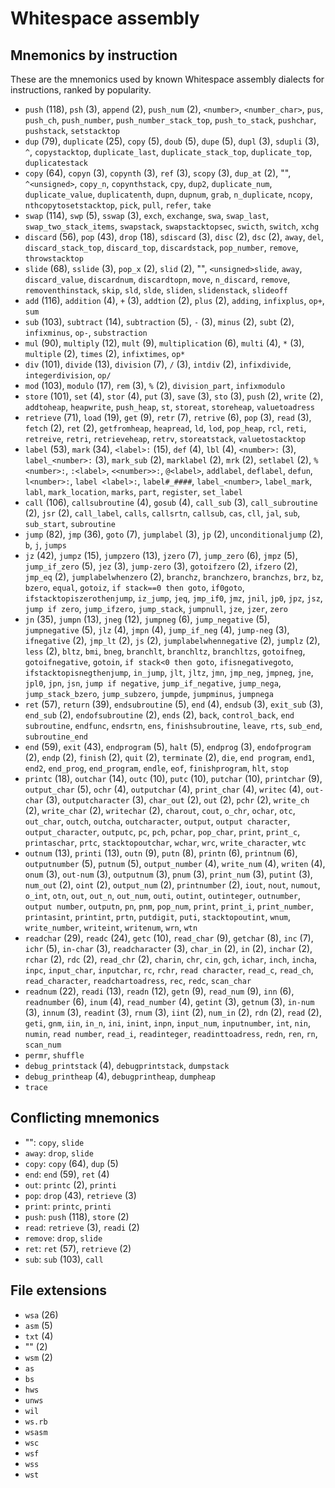 # Whitespace assembly

<!-- Generated by tools/generate_assembly.jq; DO NOT EDIT. -->

## Mnemonics by instruction

These are the mnemonics used by known Whitespace assembly dialects for
instructions, ranked by popularity.

- `push` (118), `psh` (3), `append` (2), `push_num` (2), `<number>`, `<number_char>`, `pus`, `push_ch`, `push_number`, `push_number_stack_top`, `push_to_stack`, `pushchar`, `pushstack`, `setstacktop`
- `dup` (79), `duplicate` (25), `copy` (5), `doub` (5), `dupe` (5), `dupl` (3), `sdupli` (3), `^`, `copystacktop`, `duplicate_last`, `duplicate_stack_top`, `duplicate_top`, `duplicatestack`
- `copy` (64), `copyn` (3), `copynth` (3), `ref` (3), `scopy` (3), `dup_at` (2), "", `^<unsigned>`, `copy_n`, `copynthstack`, `cpy`, `dup2`, `duplicate_num`, `duplicate_value`, `duplicatenth`, `dupn`, `dupnum`, `grab`, `n_duplicate`, `ncopy`, `nthcopytosetstacktop`, `pick`, `pull`, `refer`, `take`
- `swap` (114), `swp` (5), `sswap` (3), `exch`, `exchange`, `swa`, `swap_last`, `swap_two_stack_items`, `swapstack`, `swapstacktopsec`, `swicth`, `switch`, `xchg`
- `discard` (56), `pop` (43), `drop` (18), `sdiscard` (3), `disc` (2), `dsc` (2), `away`, `del`, `discard_stack_top`, `discard_top`, `discardstack`, `pop_number`, `remove`, `throwstacktop`
- `slide` (68), `sslide` (3), `pop_x` (2), `slid` (2), "", `<unsigned>slide`, `away`, `discard_value`, `discardnum`, `discardtopn`, `move`, `n_discard`, `remove`, `removenthinstack`, `skip`, `sld`, `slde`, `sliden`, `slidenstack`, `slideoff`
- `add` (116), `addition` (4), `+` (3), `addtion` (2), `plus` (2), `adding`, `infixplus`, `op+`, `sum`
- `sub` (103), `subtract` (14), `subtraction` (5), `-` (3), `minus` (2), `subt` (2), `infixminus`, `op-`, `substraction`
- `mul` (90), `multiply` (12), `mult` (9), `multiplication` (6), `multi` (4), `*` (3), `multiple` (2), `times` (2), `infixtimes`, `op*`
- `div` (101), `divide` (13), `division` (7), `/` (3), `intdiv` (2), `infixdivide`, `integerdivision`, `op/`
- `mod` (103), `modulo` (17), `rem` (3), `%` (2), `division_part`, `infixmodulo`
- `store` (101), `set` (4), `stor` (4), `put` (3), `save` (3), `sto` (3), `push` (2), `write` (2), `addtoheap`, `heapwrite`, `push_heap`, `st`, `storeat`, `storeheap`, `valuetoadress`
- `retrieve` (71), `load` (19), `get` (9), `retr` (7), `retrive` (6), `pop` (3), `read` (3), `fetch` (2), `ret` (2), `getfromheap`, `heapread`, `ld`, `lod`, `pop_heap`, `rcl`, `reti`, `retreive`, `retri`, `retrieveheap`, `retrv`, `storeatstack`, `valuetostacktop`
- `label` (53), `mark` (34), `<label>:` (15), `def` (4), `lbl` (4), `<number>:` (3), `label_<number>:` (3), `mark_sub` (2), `marklabel` (2), `mrk` (2), `setlabel` (2), `%<number>:`, `:<label>`, `<<number>>:`, `@<label>`, `addlabel`, `deflabel`, `defun`, `l<number>:`, `label <label>:`, `label#_####`, `label_<number>`, `label_mark`, `labl`, `mark_location`, `marks`, `part`, `register`, `set_label`
- `call` (106), `callsubroutine` (4), `gosub` (4), `call_sub` (3), `call_subroutine` (2), `jsr` (2), `call_label`, `calls`, `callsrtn`, `callsub`, `cas`, `cll`, `jal`, `sub`, `sub_start`, `subroutine`
- `jump` (82), `jmp` (36), `goto` (7), `jumplabel` (3), `jp` (2), `unconditionaljump` (2), `b`, `j`, `jumps`
- `jz` (42), `jumpz` (15), `jumpzero` (13), `jzero` (7), `jump_zero` (6), `jmpz` (5), `jump_if_zero` (5), `jez` (3), `jump-zero` (3), `gotoifzero` (2), `ifzero` (2), `jmp_eq` (2), `jumplabelwhenzero` (2), `branchz`, `branchzero`, `branchzs`, `brz`, `bz`, `bzero`, `equal`, `gotoiz`, `if stack==0 then goto`, `if0goto`, `ifstacktopiszerothenjump`, `iz_jump`, `jeq`, `jmp_if0`, `jmz`, `jnil`, `jp0`, `jpz`, `jsz`, `jump if zero`, `jump_ifzero`, `jump_stack`, `jumpnull`, `jze`, `jzer`, `zero`
- `jn` (35), `jumpn` (13), `jneg` (12), `jumpneg` (6), `jump_negative` (5), `jumpnegative` (5), `jlz` (4), `jmpn` (4), `jump_if_neg` (4), `jump-neg` (3), `ifnegative` (2), `jmp_lt` (2), `js` (2), `jumplabelwhennegative` (2), `jumplz` (2), `less` (2), `bltz`, `bmi`, `bneg`, `branchlt`, `branchltz`, `branchltzs`, `gotoifneg`, `gotoifnegative`, `gotoin`, `if stack<0 then goto`, `ifisnegativegoto`, `ifstacktopisnegthenjump`, `in_jump`, `jlt`, `jltz`, `jmn`, `jmp_neg`, `jmpneg`, `jne`, `jpl0`, `jpn`, `jsn`, `jump if negative`, `jump_if_negative`, `jump_nega`, `jump_stack_bzero`, `jump_subzero`, `jumpde`, `jumpminus`, `jumpnega`
- `ret` (57), `return` (39), `endsubroutine` (5), `end` (4), `endsub` (3), `exit_sub` (3), `end_sub` (2), `endofsubroutine` (2), `ends` (2), `back`, `control_back`, `end subroutine`, `endfunc`, `endsrtn`, `ens`, `finishsubroutine`, `leave`, `rts`, `sub_end`, `subroutine_end`
- `end` (59), `exit` (43), `endprogram` (5), `halt` (5), `endprog` (3), `endofprogram` (2), `endp` (2), `finish` (2), `quit` (2), `terminate` (2), `die`, `end program`, `end1`, `end2`, `end_prog`, `end_program`, `endle`, `eof`, `finishprogram`, `hlt`, `stop`
- `printc` (18), `outchar` (14), `outc` (10), `putc` (10), `putchar` (10), `printchar` (9), `output_char` (5), `ochr` (4), `outputchar` (4), `print_char` (4), `writec` (4), `out-char` (3), `outputcharacter` (3), `char_out` (2), `out` (2), `pchr` (2), `write_ch` (2), `write_char` (2), `writechar` (2), `charout`, `cout`, `o_chr`, `ochar`, `otc`, `out_char`, `outch`, `outcha`, `outcharacter`, `output`, `output character`, `output_character`, `outputc`, `pc`, `pch`, `pchar`, `pop_char`, `print`, `print_c`, `printaschar`, `prtc`, `stacktopoutchar`, `wchar`, `wrc`, `write_character`, `wtc`
- `outnum` (13), `printi` (13), `outn` (9), `putn` (8), `printn` (6), `printnum` (6), `outputnumber` (5), `putnum` (5), `output_number` (4), `write_num` (4), `writen` (4), `onum` (3), `out-num` (3), `outputnum` (3), `pnum` (3), `print_num` (3), `putint` (3), `num_out` (2), `oint` (2), `output_num` (2), `printnumber` (2), `iout`, `nout`, `numout`, `o_int`, `otn`, `out`, `out_n`, `out_num`, `outi`, `outint`, `outinteger`, `outnumber`, `output number`, `outputn`, `pn`, `pnm`, `pop_num`, `print`, `print_i`, `print_number`, `printasint`, `printint`, `prtn`, `putdigit`, `puti`, `stacktopoutint`, `wnum`, `write_number`, `writeint`, `writenum`, `wrn`, `wtn`
- `readchar` (29), `readc` (24), `getc` (10), `read_char` (9), `getchar` (8), `inc` (7), `ichr` (5), `in-char` (3), `readcharacter` (3), `char_in` (2), `in` (2), `inchar` (2), `rchar` (2), `rdc` (2), `read_chr` (2), `charin`, `chr`, `cin`, `gch`, `ichar`, `inch`, `incha`, `inpc`, `input_char`, `inputchar`, `rc`, `rchr`, `read character`, `read_c`, `read_ch`, `read_character`, `readchartoadress`, `rec`, `redc`, `scan_char`
- `readnum` (22), `readi` (13), `readn` (12), `getn` (9), `read_num` (9), `inn` (6), `readnumber` (6), `inum` (4), `read_number` (4), `getint` (3), `getnum` (3), `in-num` (3), `innum` (3), `readint` (3), `rnum` (3), `iint` (2), `num_in` (2), `rdn` (2), `read` (2), `geti`, `gnm`, `iin`, `in_n`, `ini`, `inint`, `inpn`, `input_num`, `inputnumber`, `int`, `nin`, `numin`, `read number`, `read_i`, `readinteger`, `readinttoadress`, `redn`, `ren`, `rn`, `scan_num`
- `permr`, `shuffle`
- `debug_printstack` (4), `debugprintstack`, `dumpstack`
- `debug_printheap` (4), `debugprintheap`, `dumpheap`
- `trace`

## Conflicting mnemonics

- "": `copy`, `slide`
- `away`: `drop`, `slide`
- `copy`: `copy` (64), `dup` (5)
- `end`: `end` (59), `ret` (4)
- `out`: `printc` (2), `printi`
- `pop`: `drop` (43), `retrieve` (3)
- `print`: `printc`, `printi`
- `push`: `push` (118), `store` (2)
- `read`: `retrieve` (3), `readi` (2)
- `remove`: `drop`, `slide`
- `ret`: `ret` (57), `retrieve` (2)
- `sub`: `sub` (103), `call`

## File extensions

- `wsa` (26)
- `asm` (5)
- `txt` (4)
- "" (2)
- `wsm` (2)
- `as`
- `bs`
- `hws`
- `unws`
- `wil`
- `ws.rb`
- `wsasm`
- `wsc`
- `wsf`
- `wss`
- `wst`
